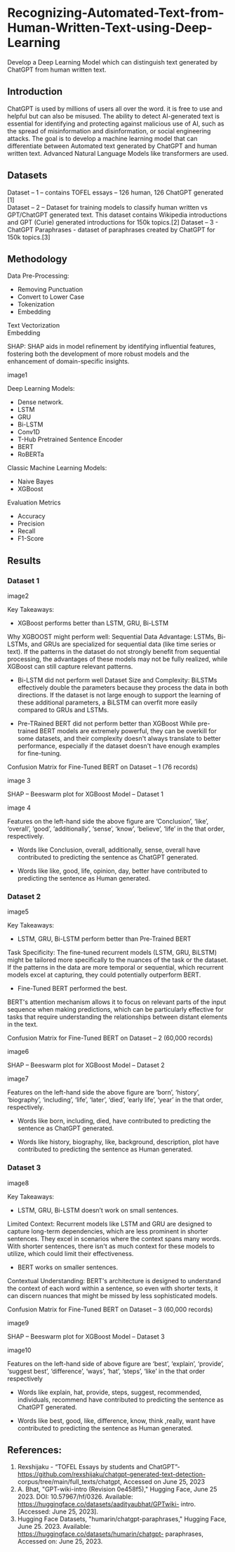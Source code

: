 # Recognizing-Automated-Text-from-Human-Written-Text-using-Deep-Learning
Develop a Deep Learning Model which can distinguish text generated by ChatGPT from human written text.

## Introduction

ChatGPT is used by millions of users all over the word. it is free to use and helpful but can also be misused. The ability to detect AI-generated text is essential for identifying and protecting against malicious use of AI, such as the spread of misinformation and disinformation, or social engineering attacks. The goal is to develop a machine learning model that can differentiate between Automated text generated by ChatGPT and human written text. Advanced Natural Language Models like transformers are used.

## Datasets

Dataset – 1 – contains TOFEL essays – 126 human, 126 ChatGPT generated [1]   
Dataset – 2 – Dataset for training models to classify human written vs GPT/ChatGPT  generated text. This dataset contains Wikipedia introductions and GPT (Curie) generated introductions for 150k topics.[2]
Dataset – 3 - ChatGPT Paraphrases - dataset of paraphrases created by ChatGPT for 150k topics.[3]

## Methodology

Data Pre-Processing: 
 - Removing Punctuation
 - Convert to Lower Case
 - Tokenization
 - Embedding

Text Vectorization  
Embedding

SHAP: SHAP aids in model refinement by identifying influential features, fostering both the development of more robust models and the enhancement of domain-specific insights.

image1

Deep Learning Models:
- Dense network.
- LSTM
- GRU
- Bi-LSTM
- Conv1D
- T-Hub Pretrained Sentence Encoder
- BERT
- RoBERTa

Classic Machine Learning Models:
- Naive Bayes
- XGBoost

Evaluation Metrics
- Accuracy
- Precision
- Recall
- F1-Score

## Results

### Dataset 1

image2

Key Takeaways:
- XGBoost performs better than LSTM, GRU, Bi-LSTM

Why XGBOOST might perform well:
Sequential Data Advantage: LSTMs, Bi-LSTMs, and GRUs are specialized for sequential data (like time series or text). If the patterns in the dataset do not strongly benefit from sequential processing, the advantages of these models may not be fully realized, while XGBoost can still capture relevant patterns.

- Bi-LSTM did not perform well
Dataset Size and Complexity: BiLSTMs effectively double the parameters because they process the data in both directions. If the dataset is not large enough to support the learning of these additional parameters, a BiLSTM can overfit more easily compared to GRUs and LSTMs.

- Pre-TRained BERT did not perform better than XGBoost
While pre-trained BERT models are extremely powerful, they can be overkill for some datasets, and their complexity doesn't always translate to better performance, especially if the dataset doesn't have enough examples for fine-tuning.

Confusion Matrix for Fine-Tuned BERT on Dataset – 1 (76 records)

image 3

SHAP – Beeswarm plot for XGBoost Model – Dataset 1

image 4

Features on the left-hand side the above figure are ‘Conclusion’, ‘like’, ‘overall’, ‘good’, ‘additionally’, ‘sense’, ‘know’, ‘believe’, ‘life’ in the that order, respectively. 

- Words like Conclusion, overall, additionally, sense, overall have contributed to predicting the sentence as ChatGPT generated.

- Words like like, good, life, opinion, day, better have contributed to predicting the sentence as Human generated.

### Dataset 2

image5

Key Takeaways:
- LSTM, GRU, Bi-LSTM perform better than Pre-Trained BERT

Task Specificity: The fine-tuned recurrent models (LSTM, GRU, BiLSTM) might be tailored more specifically to the nuances of the task or the dataset. If the patterns in the data are more temporal or sequential, which recurrent models excel at capturing, they could potentially outperform BERT.

- Fine-Tuned BERT performed the best.

BERT's attention mechanism allows it to focus on relevant parts of the input sequence when making predictions, which can be particularly effective for tasks that require understanding the relationships between distant elements in the text.

Confusion Matrix for Fine-Tuned BERT on Dataset – 2 (60,000 records)


image6

SHAP – Beeswarm plot for XGBoost Model – Dataset 2

image7

Features on the left-hand side the above figure are ‘born’, ‘history’, ‘biography’, ‘including’, ‘life’, ‘later’, ‘died’, ‘early life’, ‘year’ in the that order, respectively. 

- Words like born, including, died, have contributed to predicting the sentence as ChatGPT generated.

- Words like history, biography, like, background, description, plot have contributed to predicting the sentence as Human generated.

### Dataset 3

image8

Key Takeaways:
- LSTM, GRU, Bi-LSTM doesn’t work on small sentences.

Limited Context: Recurrent models like LSTM and GRU are designed to capture long-term dependencies, which are less prominent in shorter sentences. They excel in scenarios where the context spans many words. With shorter sentences, there isn't as much context for these models to utilize, which could limit their effectiveness.

- BERT works on smaller sentences.

Contextual Understanding: BERT's architecture is designed to understand the context of each word within a sentence, so even with shorter texts, it can discern nuances that might be missed by less sophisticated models.

Confusion Matrix for Fine-Tuned BERT on Dataset – 3 (60,000 records)


image9

SHAP – Beeswarm plot for XGBoost Model – Dataset 3

image10

Features on the left-hand side of above figure are ‘best’, ‘explain’, ‘provide’, ‘suggest best’, ‘difference’, ‘ways’, ‘hat’, ‘steps’, ‘like’ in the that order respectively 
 

- Words like explain, hat, provide, steps, suggest, recommended, individuals, recommend have contributed to predicting the sentence as ChatGPT generated.

- Words like best, good, like, difference, know, think ,really, want have contributed to predicting the sentence as Human generated.


## References:
1. Rexshijaku - “TOFEL Essays by students and ChatGPT”- https://github.com/rexshijaku/chatgpt-generated-text-detection-           corpus/tree/main/full_texts/chatgpt, Accessed on June 25, 2023 
2. A. Bhat, "GPT-wiki-intro (Revision 0e458f5)," Hugging Face, June 25 2023. DOI: 10.57967/hf/0326. Available: https://huggingface.co/datasets/aadityaubhat/GPTwiki- intro. [Accessed: June 25, 2023]. 
3. Hugging Face Datasets, "humarin/chatgpt-paraphrases," Hugging Face, June 25. 2023. Available: https://huggingface.co/datasets/humarin/chatgpt- paraphrases, Accessed on: June 25, 2023. 
